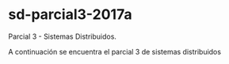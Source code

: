 # sd-parcial3-2017a
Parcial 3 - Sistemas Distribuidos.

A continuación se encuentra el parcial 3 de sistemas distribuidos
